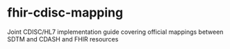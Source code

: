 # fhir-cdisc-mapping
Joint CDISC/HL7 implementation guide covering official mappings between SDTM and CDASH and FHIR resources
